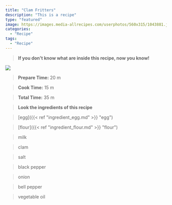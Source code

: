 ```yaml
---
title: "Clam Fritters"
description: "This is a recipe"
type: "featured"
image: https://images.media-allrecipes.com/userphotos/560x315/1043881.jpg
categories: 
  - "Recipe"
tags: 
  - "Recipe"
---
```



>**If you don't know what are inside this recipe, now you know!**

![](../images/Recipes-Banner.jpg)
> **Prepare Time:** 20 m


> **Cook Time:** 15 m


> **Total Time:** 35 m

> **Look the ingredients of this recipe**

> [egg]({{< ref "ingredient_egg.md" >}} "egg")

> [flour]({{< ref "ingredient_flour.md" >}} "flour")

> milk

> clam

> salt

> black pepper

> onion

> bell pepper

> vegetable oil

